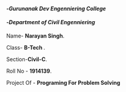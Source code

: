 ####  -*Gurunanak Dev Engenniering College*

####  -*Department of Civil Engenniering*

Name- <strong>Narayan Singh</strong>.

Class-  <strong>B-Tech </strong>.

Section-<strong>Civil-C</strong>.

Roll No - <strong>1914139</strong>.

Project Of -  <strong>Programing For Problem Solving</strong>
